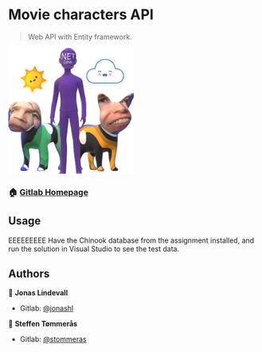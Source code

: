 <h1>Movie characters API</h1>
<p></p>

> Web API with Entity framework.

<img src="/assignment3CSHARPer.png" alt="dynamic duo" width=50% heigh=50% />

### 🏠 [Gitlab Homepage](https://gitlab.com/jonashl/backend-assignment-3)


## Usage

EEEEEEEEE
Have the Chinook database from the assignment installed, and run the solution in Visual Studio to see the test data.

## Authors

👤 **Jonas Lindevall**

-   Gitlab: [@jonashl](https://gitlab.com/jonashl)

👤 **Steffen Tømmerås**

-   Gitlab: [@stommeras](https://gitlab.com/stommeras)
